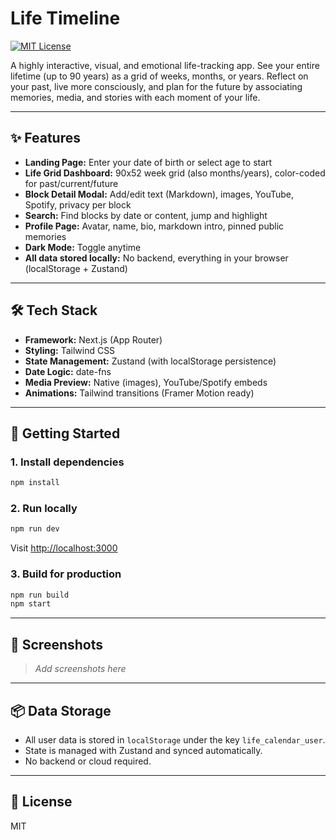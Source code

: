 # Life Timeline

[![MIT License](https://img.shields.io/badge/license-MIT-blue.svg)](LICENSE)

A highly interactive, visual, and emotional life-tracking app. See your entire lifetime (up to 90 years) as a grid of weeks, months, or years. Reflect on your past, live more consciously, and plan for the future by associating memories, media, and stories with each moment of your life.

---

## ✨ Features
- **Landing Page:** Enter your date of birth or select age to start
- **Life Grid Dashboard:** 90x52 week grid (also months/years), color-coded for past/current/future
- **Block Detail Modal:** Add/edit text (Markdown), images, YouTube, Spotify, privacy per block
- **Search:** Find blocks by date or content, jump and highlight
- **Profile Page:** Avatar, name, bio, markdown intro, pinned public memories
- **Dark Mode:** Toggle anytime
- **All data stored locally:** No backend, everything in your browser (localStorage + Zustand)

---

## 🛠️ Tech Stack
- **Framework:** Next.js (App Router)
- **Styling:** Tailwind CSS
- **State Management:** Zustand (with localStorage persistence)
- **Date Logic:** date-fns
- **Media Preview:** Native (images), YouTube/Spotify embeds
- **Animations:** Tailwind transitions (Framer Motion ready)

---

## 🚀 Getting Started

### 1. Install dependencies
```bash
npm install
```

### 2. Run locally
```bash
npm run dev
```
Visit [http://localhost:3000](http://localhost:3000)

### 3. Build for production
```bash
npm run build
npm start
```

---

## 📸 Screenshots

> _Add screenshots here_

---

## 📦 Data Storage
- All user data is stored in `localStorage` under the key `life_calendar_user`.
- State is managed with Zustand and synced automatically.
- No backend or cloud required.

---

## 📝 License
MIT
